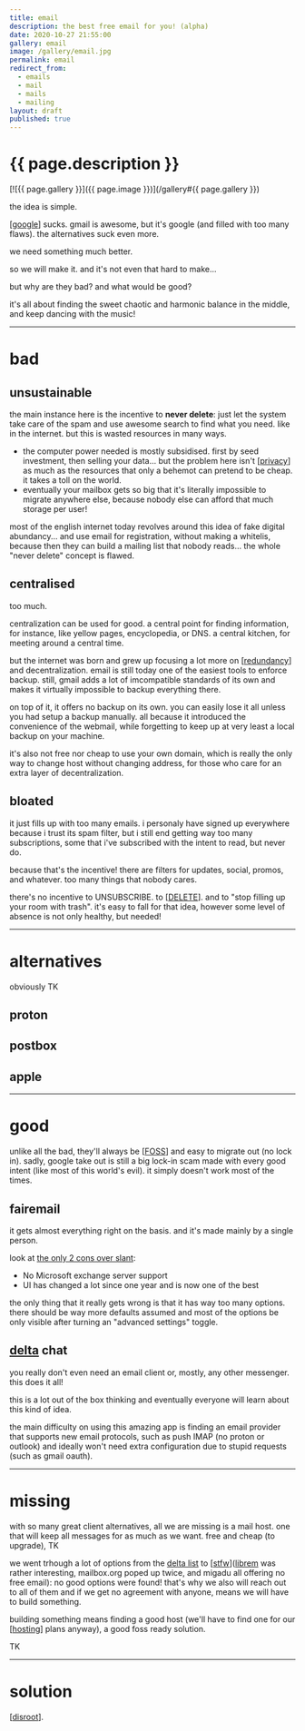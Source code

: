 ```yaml
---
title: email
description: the best free email for you! (alpha)
date: 2020-10-27 21:55:00
gallery: email
image: /gallery/email.jpg
permalink: email
redirect_from:
  - emails
  - mail
  - mails
  - mailing
layout: draft
published: true
---
```


# {{ page.description }}

[![{{ page.gallery }}]({{ page.image }})](/gallery#{{ page.gallery }})

the idea is simple.

[[google](/google)] sucks. gmail is awesome, but it's google (and filled with too many flaws). the alternatives suck even more.

we need something much better.

so we will make it. and it's not even that hard to make...

but why are they bad? and what would be good?

it's all about finding the sweet chaotic and harmonic balance in the middle, and keep dancing with the music!

----
# bad

## unsustainable

the main instance here is the incentive to **never delete**: just let the system take care of the spam and use awesome search to find what you need. like in the internet. but this is wasted resources in many ways. 

- the computer power needed is mostly subsidised. first by seed investment, then selling your data... but the problem here isn't [[privacy](/privacy)] as much as the resources that only a behemot can pretend to be cheap. it takes a toll on the world.
- eventually your mailbox gets so big that it's literally impossible to migrate anywhere else, because nobody else can afford that much storage per user!

most of the english internet today revolves around this idea of fake digital abundancy... and use email for registration, without making a whitelis, because then they can build a mailing list that nobody reads... the whole "never delete" concept is flawed.

## centralised

too much.

centralization can be used for good. a central point for finding information, for instance, like yellow pages, encyclopedia, or DNS. a central kitchen, for meeting around a central time.

but the internet was born and grew up focusing a lot more on [[redundancy](/backup)] and decentralization. email is still today one of the easiest tools to enforce backup. still, gmail adds a lot of imcompatible standards of its own and makes it virtually impossible to backup everything there.

on top of it, it offers no backup on its own. you can easily lose it all unless you had setup a backup manually. all because it introduced the convenience of the webmail, while forgetting to keep up at very least a local backup on your machine.

it's also not free nor cheap to use your own domain, which is really the only way to change host without changing address, for those who care for an extra layer of decentralization.

## bloated

it just fills up with too many emails. i personaly have signed up everywhere because i trust its spam filter, but i still end getting way too many subscriptions, some that i've subscribed with the intent to read, but never do.

because that's the incentive! there are filters for updates, social, promos, and whatever. too many things that nobody cares.

there's no incentive to UNSUBSCRIBE. to [[DELETE](/delete)]. and to "stop filling up your room with trash". it's easy to fall for that idea, however some level of absence is not only healthy, but needed!

----
# alternatives
obviously TK

## proton

## postbox

## apple

----
# good

unlike all the bad, they'll always be [[FOSS](/foss)] and easy to migrate out (no lock in). sadly, google take out is still a big lock-in scam made with every good intent (like most of this world's evil). it simply doesn't work most of the times.

## fairemail

it gets almost everything right on the basis. and it's made mainly by a single person.

look at [the only 2 cons over slant](https://www.slant.co/options/3665/alternatives/~gmail-alternatives):

- No Microsoft exchange server support
- UI has changed a lot since one year and is now one of the best

the only thing that it really gets wrong is that it has way too many options. there should be way more defaults assumed and most of the options be only visible after turning an "advanced settings" toggle.

## [delta](/delta) chat

you really don't even need an email client or, mostly, any other messenger. this does it all!

this is a lot out of the box thinking and eventually everyone will learn about this kind of idea.

the main difficulty on using this amazing app is finding an email provider that supports new email protocols, such as push IMAP (no proton or outlook) and ideally won't need extra configuration due to stupid requests (such as gmail oauth).

----
# missing

with so many great client alternatives, all we are missing is a mail host. one that will keep all messages for as much as we want. free and cheap (to upgrade), TK

we went trhough a lot of options from the [delta list](https://providers.delta.chat) to [[stfw](/stfw)]([librem](https://librem.one/faq/) was rather interesting, mailbox.org poped up twice, and migadu all offering no free email): no good options were found! that's why we also will reach out to all of them and if we get no agreement with anyone, means we will have to build something.

building something means finding a good host (we'll have to find one for our [[hosting](/host)] plans anyway), a good foss ready solution.

TK

----
# solution

[[disroot](/disroot)].
